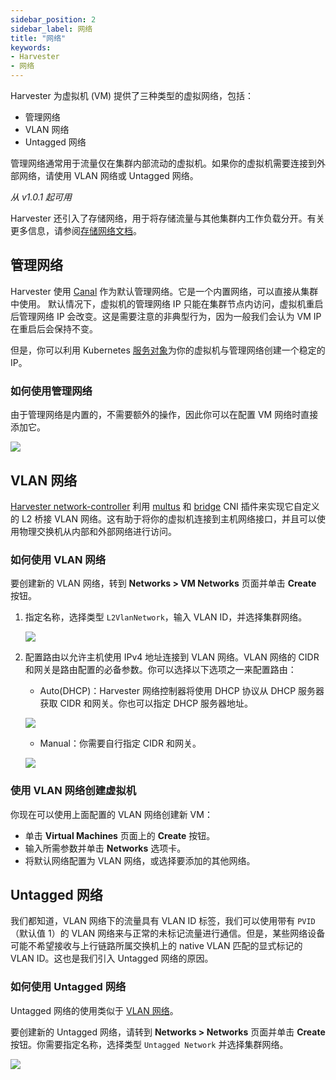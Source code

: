 ```yaml
---
sidebar_position: 2
sidebar_label: 网络
title: "网络"
keywords:
- Harvester
- 网络
---
```


Harvester 为虚拟机 (VM) 提供了三种类型的虚拟网络，包括：

- 管理网络
- VLAN 网络
- Untagged 网络

管理网络通常用于流量仅在集群内部流动的虚拟机。如果你的虚拟机需要连接到外部网络，请使用 VLAN 网络或 Untagged 网络。

_从 v1.0.1 起可用_

Harvester 还引入了存储网络，用于将存储流量与其他集群内工作负载分开。有关更多信息，请参阅[存储网络文档](../advanced/storagenetwork.md)。


## 管理网络
Harvester 使用 [Canal](https://projectcalico.docs.tigera.io/getting-started/kubernetes/flannel/flannel) 作为默认管理网络。它是一个内置网络，可以直接从集群中使用。
默认情况下，虚拟机的管理网络 IP 只能在集群节点内访问，虚拟机重启后管理网络 IP 会改变。这是需要注意的非典型行为，因为一般我们会认为 VM IP 在重启后会保持不变。

但是，你可以利用 Kubernetes [服务对象](https://kubevirt.io/user-guide/virtual_machines/service_objects/)为你的虚拟机与管理网络创建一个稳定的 IP。

### 如何使用管理网络
由于管理网络是内置的，不需要额外的操作，因此你可以在配置 VM 网络时直接添加它。

![](/img/v1.1/networking/management-network.png)

## VLAN 网络

[Harvester network-controller](https://github.com/harvester/harvester-network-controller) 利用 [multus](https://github.com/k8snetworkplumbingwg/multus-cni) 和 [bridge](https://www.cni.dev/plugins/current/main/bridge/) CNI 插件来实现它自定义的 L2 桥接 VLAN 网络。这有助于将你的虚拟机连接到主机网络接口，并且可以使用物理交换机从内部和外部网络进行访问。

### 如何使用 VLAN 网络

要创建新的 VLAN 网络，转到 **Networks > VM Networks** 页面并单击 **Create** 按钮。

1. 指定名称，选择类型 `L2VlanNetwork`，输入 VLAN ID，并选择集群网络。

   ![](/img/v1.1/networking/create-vlan-network.png)

1. 配置路由以允许主机使用 IPv4 地址连接到 VLAN 网络。VLAN 网络的 CIDR 和网关是路由配置的必备参数。你可以选择以下选项之一来配置路由：
   - Auto(DHCP)：Harvester 网络控制器将使用 DHCP 协议从 DHCP 服务器获取 CIDR 和网关。你也可以指定 DHCP 服务器地址。

   ![](/img/v1.1/networking/create-network-auto.png)

   - Manual：你需要自行指定 CIDR 和网关。

   ![](/img/v1.1/networking/create-network-manual.png)

### 使用 VLAN 网络创建虚拟机
你现在可以使用上面配置的 VLAN 网络创建新 VM：

- 单击 **Virtual Machines** 页面上的 **Create** 按钮。
- 输入所需参数并单击 **Networks** 选项卡。
- 将默认网络配置为 VLAN 网络，或选择要添加的其他网络。

## Untagged 网络

我们都知道，VLAN 网络下的流量具有 VLAN ID 标签，我们可以使用带有 `PVID`（默认值 1）的 VLAN 网络来与正常的未标记流量进行通信。但是，某些网络设备可能不希望接收与上行链路所属交换机上的 native VLAN 匹配的显式标记的 VLAN ID。这也是我们引入 Untagged 网络的原因。

### 如何使用 Untagged 网络
Untagged 网络的使用类似于 [VLAN 网络](./harvester-network.md#如何使用-vlan-网络)。

要创建新的 Untagged 网络，请转到 **Networks > Networks** 页面并单击 **Create** 按钮。你需要指定名称，选择类型 `Untagged Network` 并选择集群网络。

![](/img/v1.1/networking/create-untagged-network.png)
